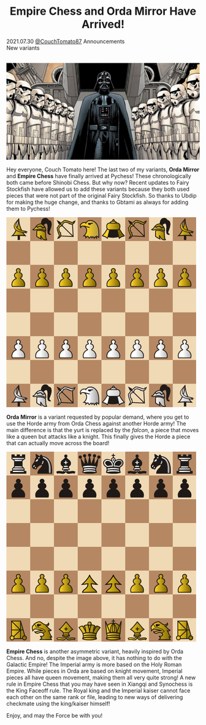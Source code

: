 <h1 align="center">Empire Chess and Orda Mirror Have Arrived!</h1>

<div class="meta-headline">
    <div class= "meta">
        <span class="text">2021.07.30</span>
        <span class="text"><a href="/@/CouchTomato87">@CouchTomato87</a></span>
        <span class="text">Announcements</span>
    </div>
    <div class= "headline">New variants</div>
</div>
</br>


![The Empire?](https://github.com/gbtami/pychess-variants/blob/master/static/images/Darth-Vader-Comic.jpg)
<br>

Hey everyone, Couch Tomato here! The last two of my variants, **Orda Mirror** and **Empire Chess** have finally arrived at Pychess! These chronologically both came before Shinobi Chess. But why now? Recent updates to Fairy Stockfish have allowed us to add these variants because they both used pieces that were not part of the original Fairy Stockfish. So thanks to Ubdip for making the huge change, and thanks to Gbtami as always for adding them to Pychess!

![Orda Mirror](https://github.com/gbtami/pychess-variants/blob/master/static/images/CVariantsGuide/OrdaMirror.png)

**Orda Mirror** is a variant requested by popular demand, where you get to use the Horde army from Orda Chess against another Horde army! The main difference is that the yurt is replaced by the *falcon*, a piece that moves like a queen but attacks like a knight. This finally gives the Horde a piece that can actually move across the board!

![Empire Chess](https://github.com/gbtami/pychess-variants/blob/master/static/images/CVariantsGuide/Empire.png)

**Empire Chess** is another asymmetric variant, heavily inspired by Orda Chess. And no, despite the image above, it has nothing to do with the Galactic Empire! The Imperial army is more based on the Holy Roman Empire. While pieces in Orda are based on knight movement, Imperial pieces all have queen movement, making them all very quite strong! A new rule in Empire Chess that you may have seen in Xiangqi and Synochess is the King Faceoff rule. The Royal king and the Imperial kaiser cannot face each other on the same rank or file, leading to new ways of delivering checkmate using the king/kaiser himself!

Enjoy, and may the Force be with you!
